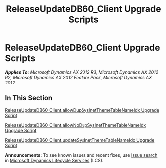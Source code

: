 ﻿---
title: ReleaseUpdateDB60_Client Upgrade Scripts
TOCTitle: ReleaseUpdateDB60_Client Upgrade Scripts
ms:assetid: dcff464c-517f-4af7-ba75-7788eb7613d9
ms:mtpsurl: https://msdn.microsoft.com/en-us/library/JJ737227(v=AX.60)
ms:contentKeyID: 49711669
ms.date: 05/18/2015
mtps_version: v=AX.60
---

# ReleaseUpdateDB60\_Client Upgrade Scripts 


_**Applies To:** Microsoft Dynamics AX 2012 R3, Microsoft Dynamics AX 2012 R2, Microsoft Dynamics AX 2012 Feature Pack, Microsoft Dynamics AX 2012_

## In This Section

[ReleaseUpdateDB60\_Client.allowDupSysInetThemeTableNameIdx Upgrade Script](releaseupdatedb60-client-allowdupsysinetthemetablenameidx-upgrade-script.md)

[ReleaseUpdateDB60\_Client.allowNoDupSysInetThemeTableNameIdx Upgrade Script](releaseupdatedb60-client-allownodupsysinetthemetablenameidx-upgrade-script.md)

[ReleaseUpdateDB60\_Client.updateSysInetThemeTableNameIdx Upgrade Script](releaseupdatedb60-client-updatesysinetthemetablenameidx-upgrade-script.md)

  
**Announcements:** To see known issues and recent fixes, use [Issue search](http://go.microsoft.com/fwlink/?linkid=389258) in [Microsoft Dynamics Lifecycle Services](http://go.microsoft.com/fwlink/?linkid=306505) (LCS).

